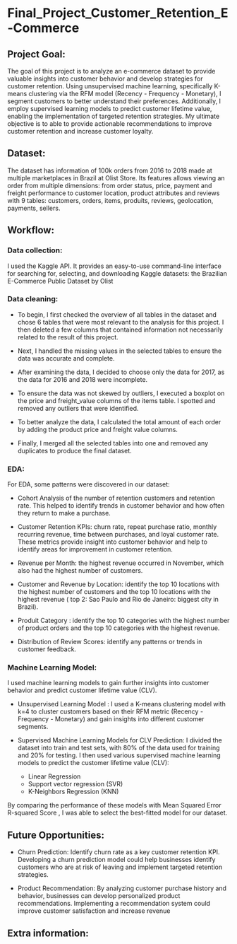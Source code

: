 # Final_Project_Customer_Retention_E-Commerce

## Project Goal: 
The goal of this project is to analyze an e-commerce dataset to provide valuable insights into customer behavior and develop strategies for customer retention. Using unsupervised machine learning, specifically K-means clustering via the RFM model (Recency - Frequency - Monetary), I segment customers to better understand their preferences. Additionally, I employ supervised learning models to predict customer lifetime value, enabling the implementation of targeted retention strategies. My ultimate objective is to able to provide actionable recommendations to improve customer retention and increase customer loyalty.

## Dataset: 
The dataset has information of 100k orders from 2016 to 2018 made at multiple marketplaces in Brazil at Olist Store. Its features allows viewing an order from multiple dimensions: from order status, price, payment and freight performance to customer location, product attributes and reviews with 9 tables: customers, orders, items, produits, reviews, geolocation, payments, sellers. 

## Workflow:

### Data collection:  
I used the Kaggle API. It provides an easy-to-use command-line interface for searching for, selecting, and downloading Kaggle datasets: the Brazilian E-Commerce Public Dataset by Olist


### Data cleaning: 
- To begin, I first checked the overview of all tables in the dataset and chose 6 tables that were most relevant to the analysis for this project. I then deleted a few columns that contained information not necessarily related to the result of this project.

- Next, I handled the missing values in the selected tables to ensure the data was accurate and complete.

- After examining the data, I decided to choose only the data for 2017, as the data for 2016 and 2018 were incomplete.

- To ensure the data was not skewed by outliers, I executed a boxplot on the price and freight_value columns of the items table. I spotted and removed any outliers that were identified.

- To better analyze the data, I calculated the total amount of each order by adding the product price and freight value columns.

- Finally, I merged all the selected tables into one and removed any duplicates to produce the final dataset.

### EDA:
For EDA, some patterns were discovered in our dataset:

- Cohort Analysis of the number of retention customers and retention rate. This helped to identify trends in customer behavior and how often they return to make a purchase.

- Customer Retention KPIs: churn rate, repeat purchase ratio, monthly recurring revenue, time between purchases, and loyal customer rate. These metrics provide insight into customer behavior and help to identify areas for improvement in customer retention.

- Revenue per Month: the highest revenue occurred in November, which also had the highest number of customers. 

- Customer and Revenue by Location: identify the top 10 locations with the highest number of customers and the top 10 locations with the highest revenue ( top 2: Sao Paulo and Rio de Janeiro: biggest city in Brazil). 

- Produit Category : identify the top 10 categories with the highest number of product orders and the top 10 categories with the highest revenue. 

- Distribution of Review Scores: identify any patterns or trends in customer feedback. 

### Machine Learning Model: 
I used machine learning models to gain further insights into customer behavior and predict customer lifetime value (CLV).

- Unsupervised Learning Model : I used a K-means clustering model with k=4 to cluster customers based on their RFM metric (Recency - Frequency - Monetary) and gain insights into different customer segments.

- Supervised Machine Learning Models for CLV Prediction: I divided the dataset into train and test sets, with 80% of the data used for training and 20% for testing. I then used various supervised machine learning models to predict the customer lifetime value (CLV): 
    + Linear Regression
    + Support vector regression (SVR)
    + K-Neighbors Regression (KNN)

By comparing the performance of these models with Mean Squared Error	R-squared Score , I was able to select the best-fitted model for our dataset.

## Future Opportunities: 
- Churn Prediction: Identify churn rate as a key customer retention KPI. Developing a churn prediction model could help businesses identify customers who are at risk of leaving and implement targeted retention strategies.

- Product Recommendation: By analyzing customer purchase history and behavior, businesses can develop personalized product recommendations. Implementing a recommendation system could improve customer satisfaction and increase revenue

## Extra information: 


